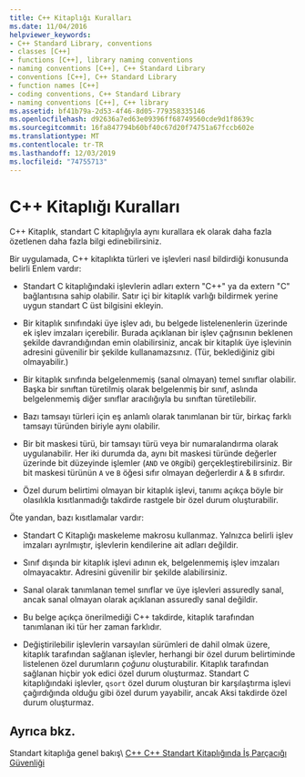 ```yaml
---
title: C++ Kitaplığı Kuralları
ms.date: 11/04/2016
helpviewer_keywords:
- C++ Standard Library, conventions
- classes [C++]
- functions [C++], library naming conventions
- naming conventions [C++], C++ Standard Library
- conventions [C++], C++ Standard Library
- function names [C++]
- coding conventions, C++ Standard Library
- naming conventions [C++], C++ library
ms.assetid: bf41b79a-2d53-4f46-8d05-779358335146
ms.openlocfilehash: d92636a7ed63e09396ff68749560cde9d1f8639c
ms.sourcegitcommit: 16fa847794b60bf40c67d20f74751a67fccb602e
ms.translationtype: MT
ms.contentlocale: tr-TR
ms.lasthandoff: 12/03/2019
ms.locfileid: "74755713"
---
```

# <a name="c-library-conventions"></a>C++ Kitaplığı Kuralları

C++ Kitaplık, standart C kitaplığıyla aynı kurallara ek olarak daha fazla özetlenen daha fazla bilgi edinebilirsiniz.

Bir uygulamada, C++ kitaplıkta türleri ve işlevleri nasıl bildirdiği konusunda belirli Enlem vardır:

- Standart C kitaplığındaki işlevlerin adları extern "C++" ya da extern "C" bağlantısına sahip olabilir. Satır içi bir kitaplık varlığı bildirmek yerine uygun standart C üst bilgisini ekleyin.

- Bir kitaplık sınıfındaki üye işlev adı, bu belgede listelenenlerin üzerinde ek işlev imzaları içerebilir. Burada açıklanan bir işlev çağrısının beklenen şekilde davrandığından emin olabilirsiniz, ancak bir kitaplık üye işlevinin adresini güvenilir bir şekilde kullanamazsınız. (Tür, beklediğiniz gibi olmayabilir.)

- Bir kitaplık sınıfında belgelenmemiş (sanal olmayan) temel sınıflar olabilir. Başka bir sınıftan türetilmiş olarak belgelenmiş bir sınıf, aslında belgelenmemiş diğer sınıflar aracılığıyla bu sınıftan türetilebilir.

- Bazı tamsayı türleri için eş anlamlı olarak tanımlanan bir tür, birkaç farklı tamsayı türünden biriyle aynı olabilir.

- Bir bit maskesi türü, bir tamsayı türü veya bir numaralandırma olarak uygulanabilir. Her iki durumda da, aynı bit maskesi türünde değerler üzerinde bit düzeyinde işlemler (`AND` ve `OR`gibi) gerçekleştirebilirsiniz. Bir bit maskesi türünün `A` ve `B` öğesi sıfır olmayan değerlerdir `A` & `B` sıfırdır.

- Özel durum belirtimi olmayan bir kitaplık işlevi, tanımı açıkça böyle bir olasılıkla kısıtlanmadığı takdirde rastgele bir özel durum oluşturabilir.

Öte yandan, bazı kısıtlamalar vardır:

- Standart C Kitaplığı maskeleme makrosu kullanmaz. Yalnızca belirli işlev imzaları ayrılmıştır, işlevlerin kendilerine ait adları değildir.

- Sınıf dışında bir kitaplık işlevi adının ek, belgelenmemiş işlev imzaları olmayacaktır. Adresini güvenilir bir şekilde alabilirsiniz.

- Sanal olarak tanımlanan temel sınıflar ve üye işlevleri assuredly sanal, ancak sanal olmayan olarak açıklanan assuredly sanal değildir.

- Bu belge açıkça önerilmediği C++ takdirde, kitaplık tarafından tanımlanan iki tür her zaman farklıdır.

- Değiştirilebilir işlevlerin varsayılan sürümleri de dahil olmak üzere, kitaplık tarafından sağlanan işlevler, herhangi bir özel durum belirtiminde listelenen özel durumların *çoğunu* oluşturabilir. Kitaplık tarafından sağlanan hiçbir yok edici özel durum oluşturmaz. Standart C kitaplığındaki işlevler, `qsort` özel durum oluşturan bir karşılaştırma işlevi çağırdığında olduğu gibi özel durum yayabilir, ancak Aksi takdirde özel durum oluşturmaz.

## <a name="see-also"></a>Ayrıca bkz.

Standart kitaplığa genel bakış\ [ C++ ](../standard-library/cpp-standard-library-overview.md)
[C++ Standart Kitaplığında İş Parçacığı Güvenliği](../standard-library/thread-safety-in-the-cpp-standard-library.md)
